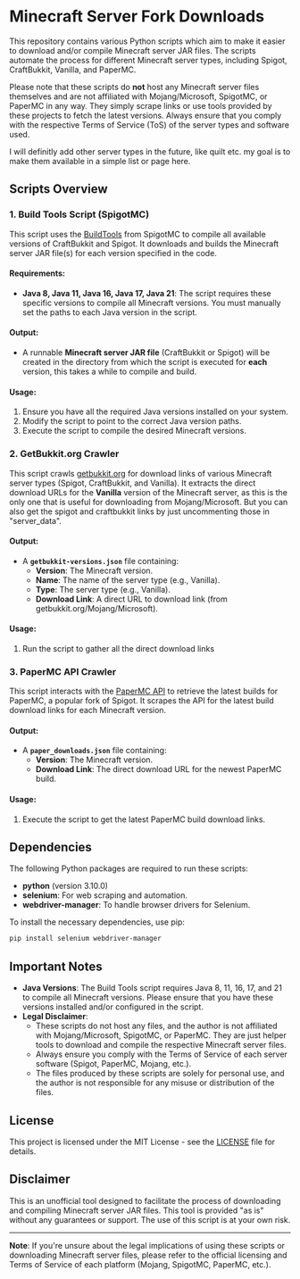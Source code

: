 # Minecraft Server Fork Downloads

This repository contains various Python scripts which aim to make it easier to download and/or compile Minecraft server JAR files. The scripts automate the process for different Minecraft server types, including Spigot, CraftBukkit, Vanilla, and PaperMC.

Please note that these scripts do **not** host any Minecraft server files themselves and are not affiliated with Mojang/Microsoft, SpigotMC, or PaperMC in any way. They simply scrape links or use tools provided by these projects to fetch the latest versions. Always ensure that you comply with the respective Terms of Service (ToS) of the server types and software used.

I will definitly add other server types in the future, like quilt etc. my goal is to make them available in a simple list or page here.

## Scripts Overview

### 1. **Build Tools Script (SpigotMC)**

This script uses the [BuildTools](https://www.spigotmc.org/wiki/buildtools/) from SpigotMC to compile all available versions of CraftBukkit and Spigot. It downloads and builds the Minecraft server JAR file(s) for each version specified in the code.

#### Requirements:
- **Java 8, Java 11, Java 16, Java 17, Java 21**: The script requires these specific versions to compile all Minecraft versions. You must manually set the paths to each Java version in the script.

#### Output:
- A runnable **Minecraft server JAR file** (CraftBukkit or Spigot) will be created in the directory from which the script is executed for **each** version, this takes a while to compile and build.

#### Usage:
1. Ensure you have all the required Java versions installed on your system.
2. Modify the script to point to the correct Java version paths.
3. Execute the script to compile the desired Minecraft versions.

### 2. **GetBukkit.org Crawler**

This script crawls [getbukkit.org](https://getbukkit.org/) for download links of various Minecraft server types (Spigot, CraftBukkit, and Vanilla). It extracts the direct download URLs for the **Vanilla** version of the Minecraft server, as this is the only one that is useful for downloading from Mojang/Microsoft. But you can also get the spigot and craftbukkit links by just uncommenting those in "server_data".

#### Output:
- A **`getbukkit-versions.json`** file containing:
  - **Version**: The Minecraft version.
  - **Name**: The name of the server type (e.g., Vanilla).
  - **Type**: The server type (e.g., Vanilla).
  - **Download Link**: A direct URL to download link (from getbukkit.org/Mojang/Microsoft).

#### Usage:
1. Run the script to gather all the direct download links

### 3. **PaperMC API Crawler**

This script interacts with the [PaperMC API](https://api.papermc.io) to retrieve the latest builds for PaperMC, a popular fork of Spigot. It scrapes the API for the latest build download links for each Minecraft version.

#### Output:
- A **`paper_downloads.json`** file containing:
  - **Version**: The Minecraft version.
  - **Download Link**: The direct download URL for the newest PaperMC build.

#### Usage:
1. Execute the script to get the latest PaperMC build download links.

## Dependencies

The following Python packages are required to run these scripts:

- **python** (version 3.10.0)
- **selenium**: For web scraping and automation.
- **webdriver-manager**: To handle browser drivers for Selenium.

To install the necessary dependencies, use pip:

```bash
pip install selenium webdriver-manager
```

## Important Notes

- **Java Versions**: The Build Tools script requires Java 8, 11, 16, 17, and 21 to compile all Minecraft versions. Please ensure that you have these versions installed and/or configured in the script.
- **Legal Disclaimer**:
  - These scripts do not host any files, and the author is not affiliated with Mojang/Microsoft, SpigotMC, or PaperMC. They are just helper tools to download and compile the respective Minecraft server files.
  - Always ensure you comply with the Terms of Service of each server software (Spigot, PaperMC, Mojang, etc.).
  - The files produced by these scripts are solely for personal use, and the author is not responsible for any misuse or distribution of the files.

## License

This project is licensed under the MIT License - see the [LICENSE](LICENSE) file for details.

## Disclaimer

This is an unofficial tool designed to facilitate the process of downloading and compiling Minecraft server JAR files. This tool is provided "as is" without any guarantees or support. The use of this script is at your own risk.

---

**Note**: If you're unsure about the legal implications of using these scripts or downloading Minecraft server files, please refer to the official licensing and Terms of Service of each platform (Mojang, SpigotMC, PaperMC, etc.).